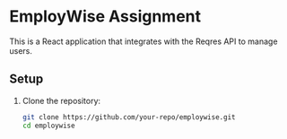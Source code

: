 # EmployWise Assignment

This is a React application that integrates with the Reqres API to manage users.

## Setup

1. Clone the repository:
   ```bash
   git clone https://github.com/your-repo/employwise.git
   cd employwise
